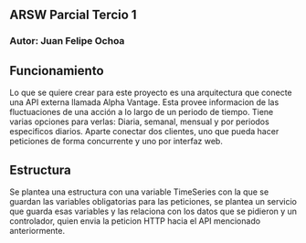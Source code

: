 ## ARSW Parcial Tercio 1
### Autor: Juan Felipe Ochoa

## Funcionamiento
Lo que se quiere crear para este proyecto es una arquitectura que conecte una API externa llamada
Alpha Vantage. Esta provee informacion de las fluctuaciones de una acción a lo largo de un periodo de tiempo. Tiene varias opciones para verlas: Diaria, semanal, mensual
y por periodos especificos diarios. Aparte conectar dos clientes, uno que pueda hacer peticiones de forma concurrente y uno por interfaz web. 

## Estructura
Se plantea una estructura con una variable TimeSeries con la que se guardan las variables obligatorias para las peticiones,
se plantea un servicio que guarda esas variables y las relaciona con los datos que se pidieron y un controlador, quien envia la peticion HTTP hacia el API mencionado anteriormente. 